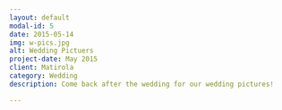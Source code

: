 ```yaml
---
layout: default
modal-id: 5
date: 2015-05-14
img: w-pics.jpg
alt: Wedding Pictuers
project-date: May 2015
client: Matirola
category: Wedding
description: Come back after the wedding for our wedding pictures!

---
```

